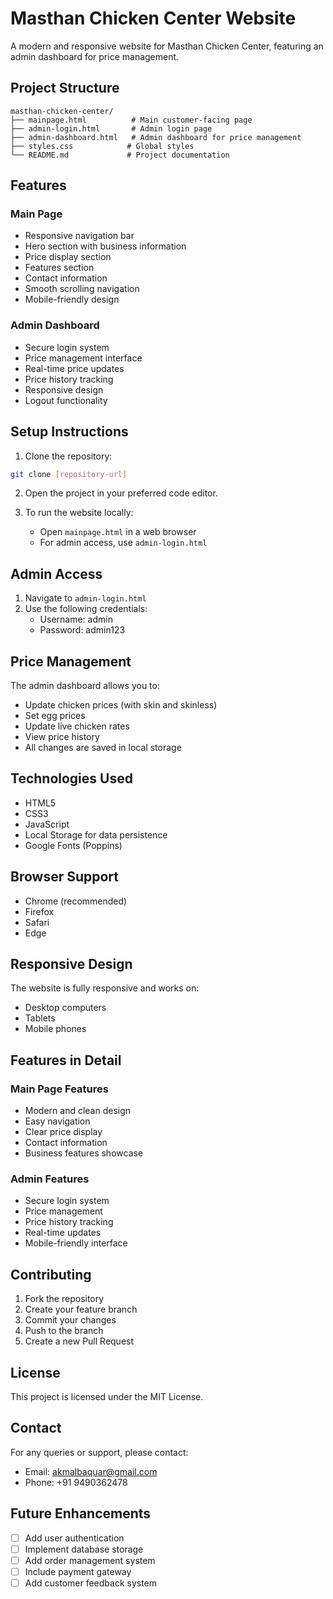 # Masthan Chicken Center Website

A modern and responsive website for Masthan Chicken Center, featuring an admin dashboard for price management.

## Project Structure

```
masthan-chicken-center/
├── mainpage.html          # Main customer-facing page
├── admin-login.html       # Admin login page
├── admin-dashboard.html   # Admin dashboard for price management
├── styles.css            # Global styles
└── README.md             # Project documentation
```

## Features

### Main Page
- Responsive navigation bar
- Hero section with business information
- Price display section
- Features section
- Contact information
- Smooth scrolling navigation
- Mobile-friendly design

### Admin Dashboard
- Secure login system
- Price management interface
- Real-time price updates
- Price history tracking
- Responsive design
- Logout functionality

## Setup Instructions

1. Clone the repository:
```bash
git clone [repository-url]
```

2. Open the project in your preferred code editor.

3. To run the website locally:
   - Open `mainpage.html` in a web browser
   - For admin access, use `admin-login.html`

## Admin Access

1. Navigate to `admin-login.html`
2. Use the following credentials:
   - Username: admin
   - Password: admin123

## Price Management

The admin dashboard allows you to:
- Update chicken prices (with skin and skinless)
- Set egg prices
- Update live chicken rates
- View price history
- All changes are saved in local storage

## Technologies Used

- HTML5
- CSS3
- JavaScript
- Local Storage for data persistence
- Google Fonts (Poppins)

## Browser Support

- Chrome (recommended)
- Firefox
- Safari
- Edge

## Responsive Design

The website is fully responsive and works on:
- Desktop computers
- Tablets
- Mobile phones

## Features in Detail

### Main Page Features
- Modern and clean design
- Easy navigation
- Clear price display
- Contact information
- Business features showcase

### Admin Features
- Secure login system
- Price management
- Price history tracking
- Real-time updates
- Mobile-friendly interface

## Contributing

1. Fork the repository
2. Create your feature branch
3. Commit your changes
4. Push to the branch
5. Create a new Pull Request

## License

This project is licensed under the MIT License.

## Contact

For any queries or support, please contact:
- Email: akmalbaquar@gmail.com
- Phone: +91 9490362478

## Future Enhancements

- [ ] Add user authentication
- [ ] Implement database storage
- [ ] Add order management system
- [ ] Include payment gateway
- [ ] Add customer feedback system 
